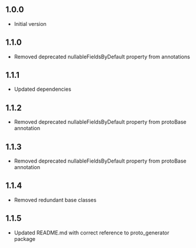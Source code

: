 ## 1.0.0

- Initial version

## 1.1.0

- Removed deprecated nullableFieldsByDefault property from annotations

## 1.1.1

- Updated dependencies

## 1.1.2

- Removed deprecated nullableFieldsByDefault property from protoBase annotation

## 1.1.3

- Removed deprecated nullableFieldsByDefault property from protoBase annotation

## 1.1.4

- Removed redundant base classes

## 1.1.5

- Updated README.md with correct reference to proto_generator package